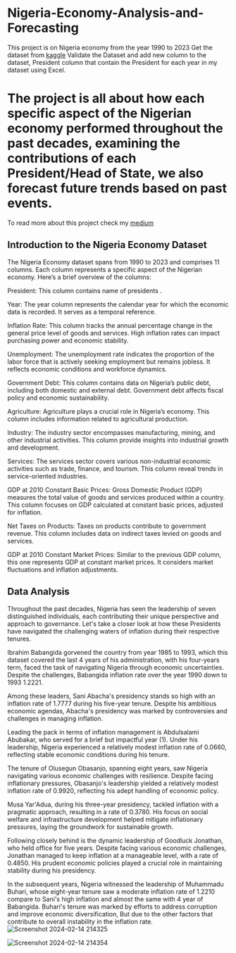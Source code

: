 # Nigeria-Economy-Analysis-and-Forecasting

This project is on Nigeria economy from the year 1990 to 2023 
Get the dataset from [kaggle](https://www.kaggle.com/datasets/ogbuzurukelechi/nigeria-economy-growth-1990-2023)
Validate the Dataset and add new column to the dataset, President column that contain the President for each year in my dataset using Excel.

# The project is all about how each specific aspect of the Nigerian economy performed throughout the past decades, examining the contributions of each President/Head of State, we also forecast future trends based on past events.

 To read more about this project check my [medium](https://medium.com/@harwofe16/1990-2023-nigeria-economy-analysis-and-forecasting-1809942a41b2)

## Introduction to the Nigeria Economy Dataset
The Nigeria Economy dataset spans from 1990 to 2023 and comprises 11 columns. Each column represents a specific aspect of the Nigerian economy. Here’s a brief overview of the columns:

President: This column contains name of presidents .

Year: The year column represents the calendar year for which the economic data is recorded. It serves as a temporal reference.

Inflation Rate: This column tracks the annual percentage change in the general price level of goods and services. High inflation rates can impact purchasing power and economic stability.

Unemployment: The unemployment rate indicates the proportion of the labor force that is actively seeking employment but remains jobless. It reflects economic conditions and workforce dynamics.

Government Debt: This column contains data on Nigeria’s public debt, including both domestic and external debt. Government debt affects fiscal policy and economic sustainability.

Agriculture: Agriculture plays a crucial role in Nigeria’s economy. This column includes information related to agricultural production.

Industry: The industry sector encompasses manufacturing, mining, and other industrial activities. This column provide insights into industrial growth and development.

Services: The services sector covers various non-industrial economic activities such as trade, finance, and tourism. This column reveal trends in service-oriented industries.

GDP at 2010 Constant Basic Prices: Gross Domestic Product (GDP) measures the total value of goods and services produced within a country. This column focuses on GDP calculated at constant basic prices, adjusted for inflation.

Net Taxes on Products: Taxes on products contribute to government revenue. This column includes data on indirect taxes levied on goods and services.

GDP at 2010 Constant Market Prices: Similar to the previous GDP column, this one represents GDP at constant market prices. It considers market fluctuations and inflation adjustments.

## Data Analysis
Throughout the past decades, Nigeria has seen the leadership of seven distinguished individuals, each contributing their unique perspective and approach to governance. Let's take a closer look at how these Presidents have navigated the challenging waters of inflation during their respective tenures.

Ibrahim Babangida gorvened the country from year 1985 to 1993, which this dataset covered the last 4 years of his administration, with his four-years term, faced the task of navigating Nigeria through economic uncertainties. Despite the challenges, Babangida inflation rate over the year 1990 down to 1993 1.2221.

Among these leaders, Sani Abacha's presidency stands so high with an inflation rate of 1.7777 during his five-year tenure. Despite his ambitious economic agendas, Abacha's presidency was marked by controversies and challenges in managing inflation.

Leading the pack in terms of inflation management is Abdulsalami Abubakar, who served for a brief but impactful year (1). Under his leadership, Nigeria experienced a relatively modest inflation rate of 0.0660, reflecting stable economic conditions during his tenure.

The tenure of Olusegun Obasanjo, spanning eight years, saw Nigeria navigating various economic challenges with resilience. Despite facing inflationary pressures, Obasanjo's leadership yielded a relatively modest inflation rate of 0.9920, reflecting his adept handling of economic policy.

Musa Yar'Adua, during his three-year presidency, tackled inflation with a pragmatic approach, resulting in a rate of 0.3780. His focus on social welfare and infrastructure development helped mitigate inflationary pressures, laying the groundwork for sustainable growth.

Following closely behind is the dynamic leadership of Goodluck Jonathan, who held office for five years. Despite facing various economic challenges, Jonathan managed to keep inflation at a manageable level, with a rate of 0.4850. His prudent economic policies played a crucial role in maintaining stability during his presidency.

In the subsequent years, Nigeria witnessed the leadership of Muhammadu Buhari, whose eight-year tenure saw a moderate inflation rate of 1.2210 compare to Sani's high inflation and almost the same with 4 year of Babangida. Buhari's tenure was marked by efforts to address corruption and
improve economic diversification, But due to the other factors that contribute to overall instability in the inflation rate. 
![Screenshot 2024-02-14 214325](https://github.com/OOA-py/Nigeria-Economy-Analysis-and-Forecasting/assets/155080951/34bcb464-9745-49fc-850c-588453dac58a)

![Screenshot 2024-02-14 214354](https://github.com/OOA-py/Nigeria-Economy-Analysis-and-Forecasting/assets/155080951/b5ff5fa3-7c58-479f-bcad-a01f8a1344c8)




